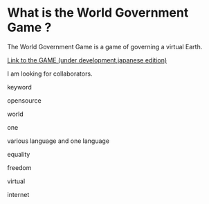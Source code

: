 # What is the World Government Game ?

The World Government Game is a game of governing a virtual Earth.

[Link to the GAME (under development,japanese edition)](http://153.127.39.194/a1/post_index.php)

I am looking for collaborators.

keyword

 opensource

 world
 
 one
 
 various language and one language
 
 equality

 freedom

 virtual

 internet

 
